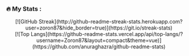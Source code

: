 ### :fire: My Stats :
<center>[![GitHub Streak](http://github-readme-streak-stats.herokuapp.com?user=zoron87&hide_border=true)](https://git.io/streak-stats)
</br>
[![Top Langs](https://github-readme-stats.vercel.app/api/top-langs/?username=Zoron87&layout=compact&theme=vue)](https://github.com/anuraghazra/github-readme-stats)
</center>
